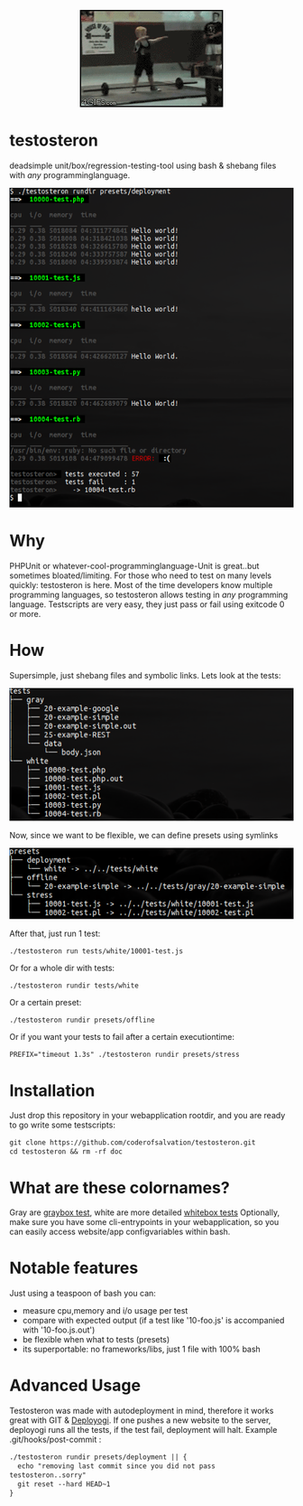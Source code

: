 <p align="center"><img src="doc/testosteron.gif"/></p>

testosteron
===========

deadsimple unit/box/regression-testing-tool using bash & shebang files with *any* programminglanguage.

<p align="center"><img src="doc/testosteron.png"/></p>

Why
===
PHPUnit or whatever-cool-programminglanguage-Unit is great..but sometimes bloated/limiting.
For those who need to test on many levels quickly: testosteron is here.
Most of the time developers know multiple programming languages, so testosteron allows testing in *any* programming language.
Testscripts are very easy, they just pass or fail using exitcode 0 or more.

How
===
Supersimple, just shebang files and symbolic links.
Lets look at the tests:

<img alt="" src="doc/tests.png"/>

Now, since we want to be flexible, we can define presets using symlinks

<img alt="" src="doc/presets.png"/>

After that, just run 1 test:

    ./testosteron run tests/white/10001-test.js 

Or for a whole dir with tests:

    ./testosteron rundir tests/white 

Or a certain preset:

    ./testosteron rundir presets/offline

Or if you want your tests to fail after a certain executiontime:

    PREFIX="timeout 1.3s" ./testosteron rundir presets/stress

Installation
============
Just drop this repository in your webapplication rootdir, and you are ready to go write some testscripts:

    git clone https://github.com/coderofsalvation/testosteron.git
    cd testosteron && rm -rf doc

What are these colornames?
==========================
Gray are [graybox test](http://en.wikipedia.org/wiki/Gray_box_testing), white are more detailed [whitebox tests](http://en.wikipedia.org/wiki/White-box_testing)
Optionally, make sure you have some cli-entrypoints in your webapplication, so you can easily access website/app configvariables within bash.

Notable features
================
Just using a teaspoon of bash you can:

* measure cpu,memory and i/o usage per test 
* compare with expected output (if a test like '10-foo.js' is accompanied with '10-foo.js.out')
* be flexible when what to tests (presets)
* its superportable: no frameworks/libs, just 1 file with 100% bash

Advanced Usage
==============
Testosteron was made with autodeployment in mind, therefore it works great with GIT & [Deployogi](https://github.com/coderofsalvation/deployogi).
If one pushes a new website to the server, deployogi runs all the tests, if the test fail, deployment will halt.
Example .git/hooks/post-commit :

    ./testosteron rundir presets/deployment || {
      echo "removing last commit since you did not pass testosteron..sorry"
      git reset --hard HEAD~1
    }


